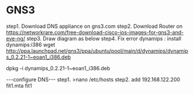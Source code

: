 # GNS3
step1. Download DNS appliance on gns3.com
step2. Download Router on https://networkrare.com/free-download-cisco-ios-images-for-gns3-and-eve-ng/
step3. Draw diagram as below
step4. Fix error dynamips : install dynamips:i386 
wget http://ppa.launchpad.net/gns3/ppa/ubuntu/pool/main/d/dynamips/dynamips_0.2.21-1~eoan1_i386.deb

dpkg -i dynamips_0.2.21-1~eoan1_i386.deb



---configure DNS---
step1. >nano /etc/hosts
step2. add 192.168.122.200 fit1.mta fit1
           
